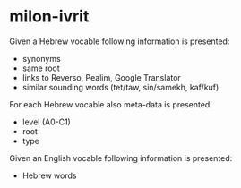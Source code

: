 # milon-ivrit

Given a Hebrew vocable following information is presented:
- synonyms
- same root
- links to Reverso, Pealim, Google Translator
- similar sounding words (tet/taw, sin/samekh, kaf/kuf)

For each Hebrew vocable also meta-data is presented:
- level (A0-C1)
- root
- type

Given an English vocable following information is presented:
- Hebrew words
